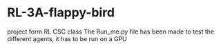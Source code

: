 # RL-3A-flappy-bird
project form RL CSC class
The Run_me.py file has been made to test the different agents, it has to be run on a GPU